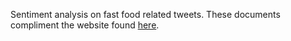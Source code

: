 Sentiment analysis on fast food related tweets.  These documents compliment the website found [here](https://http://45.55.185.83:5000/).

